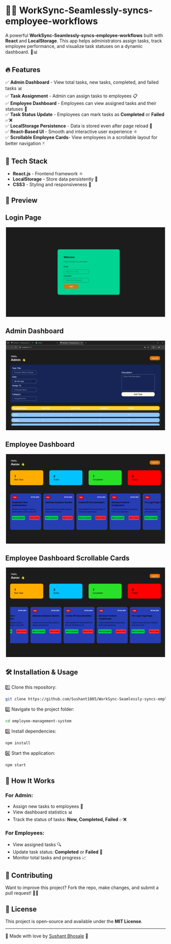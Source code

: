 # 👨‍💼 WorkSync-Seamlessly-syncs-employee-workflows

A powerful **WorkSync-Seamlessly-syncs-employee-workflows** built with **React** and **LocalStorage**. This app helps administrators assign tasks, track employee performance, and visualize task statuses on a dynamic dashboard. 🚀📊

## 🔥 Features

✅ **Admin Dashboard** - View total tasks, new tasks, completed, and failed tasks 📊  
✅ **Task Assignment** - Admin can assign tasks to employees 📋  
✅ **Employee Dashboard** - Employees can view assigned tasks and their statuses 🏢  
✅ **Task Status Update** - Employees can mark tasks as **Completed** or **Failed** ✅❌  
✅ **LocalStorage Persistence** - Data is stored even after page reload 🔄  
✅ **React-Based UI** - Smooth and interactive user experience ⚛️  
✅ **Scrollable Employee Cards**- View employees in a scrollable layout for better navigation 🃏

## 🚀 Tech Stack

- **React.js** - Frontend framework ⚛️
- **LocalStorage** - Store data persistently 💾
- **CSS3** - Styling and responsiveness 🎨

## 📸 Preview
## Login Page
<p align="center">
  <img src="src/assets/login.png" alt="Dashboard Screenshot" width="500">
</p>

## Admin Dashboard
<p align="center">
  <img src="src/assets/admin.png" alt="Task Management Screenshot" width="500">
</p>

## Employee Dashboard
<p align="center">
  <img src="src/assets/emp1.png" alt="Employee View Screenshot" width="500">
</p>

## Employee Dashboard Scrollable Cards
<p align="center">
  <img src="src/assets/empscroll.png" alt="Employee View Screenshot" width="500">
</p>
 



## 🛠️ Installation & Usage

1️⃣ Clone this repository:
```bash
git clone https://github.com/Sushant1805/WorkSync-Seamlessly-syncs-employee-workflows.git
```

2️⃣ Navigate to the project folder:
```bash
cd employee-management-system
```

3️⃣ Install dependencies:
```bash
npm install
```

4️⃣ Start the application:
```bash
npm start
```

## 🎯 How It Works

### **For Admin:**
- Assign new tasks to employees 📝
- View dashboard statistics 📊
- Track the status of tasks: **New, Completed, Failed** ✅❌

### **For Employees:**
- View assigned tasks 🔍
- Update task status: **Completed** or **Failed** 📌
- Monitor total tasks and progress 📈

## 🤝 Contributing

Want to improve this project? Fork the repo, make changes, and submit a pull request! 🚀💡

## 📜 License

This project is open-source and available under the **MIT License**.

---

💖 Made with love by [Sushant Bhosale](https://github.com/Sushant1805) 🚀

